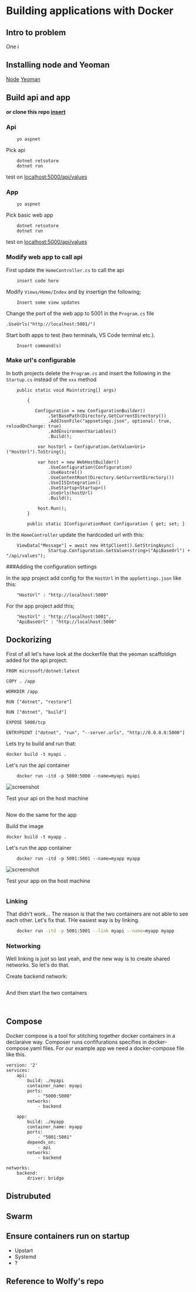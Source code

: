 # Building applications with Docker

## Intro to problem

One i

## Installing node and Yeoman

[Node](https://www.digitalocean.com/community/tutorials/how-to-install-node-js-on-ubuntu-16-04)
[Yeoman](https://docs.asp.net/en/latest/client-side/yeoman.html)

## Build api and app

__or clone this repo [insert](https://guthub.com/?)__

### Api

```
    yo aspnet
```

Pick api

```
    dotnet retsotore
    dotnet run
```

test on [localhost:5000/api/values](http://localhost:5000/api/values)

### App

```
    yo aspnet
```

Pick basic web app

```
    dotnet retsotore
    dotnet run
```

test on [localhost:5000/api/values](http://localhost:5000/api/values)

### Modify web app to call api

First update the ```HomeController.cs``` to call the api

```
    insert code here
```

Modify ```Views/Home/Index``` and by insertign the following;

```
    Insert some view updates
```


Change the port of the web app to 5001 in the ```Program.cs``` file

```
.UseUrls("http://localhost:5001/")
```


Start both apps to test (two terminals, VS Code terminal etc.).

```
    Insert command(s)
```

### Make url's configurable

In both projects delete the ```Program.cs``` and insert the following in the ```Startup.cs``` instead of the ```xxx``` method

```
    public static void Main(string[] args)

        {

           Configuration = new ConfigurationBuilder()
                .SetBasePath(Directory.GetCurrentDirectory())
                .AddJsonFile("appsetings.json", optional: true, reloadOnChange: true)
                .AddEnvironmentVariables()
                .Build();

            var hostUrl = Configuration.GetValue<Uri>("HostUrl").ToString();

            var host = new WebHostBuilder()
                .UseConfiguration(Configuration)
                .UseKestrel()
                .UseContentRoot(Directory.GetCurrentDirectory())
                .UseIISIntegration()
                .UseStartup<Startup>()
                .UseUrls(hostUrl)
                .Build();

            host.Run();
        }

        public static IConfigurationRoot Configuration { get; set; }
```

In the ```HomeController``` update the hardcoded url with this:

```
    ViewData["Message"] = await new HttpClient().GetStringAsync(
                Startup.Configuration.GetValue<string>("ApiBaseUrl") + "/api/values");
```


###Adding the configuration settings

In the app project add config for the ```HostUrl``` in the ```appSettings.json``` like this:

```
    "HostUrl" : "http://localhost:5000"
```

For the app project add this;

```
    "HostUrl" : "http://localhost:5001",
    "ApiBaseUrl" : "http://localhost:5000"
```

## Dockorizing

First of all let's have look at the dockerfile that the yeoman scaffoldign added for the api project:

```
FROM microsoft/dotnet:latest

COPY . /app

WORKDIR /app

RUN ["dotnet", "restore"]

RUN ["dotnet", "build"]

EXPOSE 5000/tcp

ENTRYPOINT ["dotnet", "run", "--server.urls", "http://0.0.0.0:5000"]
```

Lets try to build and run that:

```
docker build -t myapi .
```

Let's run the api container

```
    docker run -itd -p 5000:5000 --name=myapi myapi
```

![screenshot](TODO)

Test your api on the host machine

```http://localhost:5000/api/values
```


Now do the same for the app

Build the image

```
docker build -t myapp .
```

Let's run the app container

```
    docker run -itd -p 5001:5001 --name=myapp myapp
```

![screenshot](TODO)

Test your app on the host machine

```http://localhost:5001
```



### Linking

That didn't work... The reason is that the two containers are not able to see each other. Let's fix that. THe easiest way is by linking.

```bash
    docker run -itd -p 5001:5001 --link myapi --name=myapp myapp
```

### Networking

Well linking is just so last yeah, and the new way is to create shared networks. So let's do that.

Create backend network:

```docker network create backend
```

And then start the two containers

```docker run -itd -p 5000:5000 --net=backend --name=myapi myapi
```

```docker run -itd -p 5001:5001 --net=backend --name=myapp myapp
```


## Compose

Docker compose is a tool for stitching together docker containers in a declaraive way. Composer runs confifurations specifies in docker-compose.yaml files. For our example app we need a docker-compose file like this.

```
version: '2'
services:
    api:
        build: ./myapi
        container_name: myapi
        ports:
            - "5000:5000"
        networks:
            - backend

    app:
        build: ./myapp
        container_name: myapp
        ports:
            - "5001:5001"
        depends_on:
            - api
        networks:
            - backend

networks:
    backend:
        driver: bridge
```

## Distrubuted

## Swarm

## Ensure containers run on startup

* Upstart
* Systemd
* ?

## Reference to Wolfy's repo
